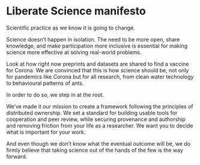 # Liberate Science manifesto

Scientific practice as we know it is going to change. 

Science doesn’t happen in isolation.
The need to be more open, share knowledge, and make participation more inclusive is essential for making science more effective at solving real-world problems. 

Look at how right now preprints and datasets are shared to find a vaccine for Corona. We are convinced that this is how science should be, not only for pandemics like Corona but for all research, from clean water technology to behavioural patterns of ants.

In order to do so, we step in at the root. 

We’ve made it our mission to create a framework following the principles of distributed ownership. We set a standard for building usable tools for cooperation and peer review, while securing provenance and authorship and removing friction from your life as a researcher. We want you to decide what is important for your work.

And even though we don’t know what the eventual outcome will be, we do firmly believe that taking science out of the hands of the few is the way forward.
